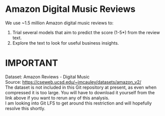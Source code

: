 # Amazon Digital Music Reviews
We use ~1.5 million Amazon digital music reviews to: 
1. Trial several models that aim to predict the score (1-5*) from the review text. 
2. Explore the text to look for useful business insights. 

# IMPORTANT
Dataset: Amazon Reviews - Digital Music <br />
Source: https://cseweb.ucsd.edu/~jmcauley/datasets/amazon_v2/ <br />
The dataset is not included in this Git repository at present, as even when compressed it is too large. You will have to download it yourself from the link above if you want to rerun any of this analysis. <br />
I am looking into Git LFS to get around this restriction and will hopefully resolve this shortly. 

